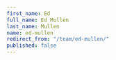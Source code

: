 ```yaml
---
first_name: Ed
full_name: Ed Mullen
last_name: Mullen
name: ed-mullen
redirect_from: "/team/ed-mullen/"
published: false
---
```



